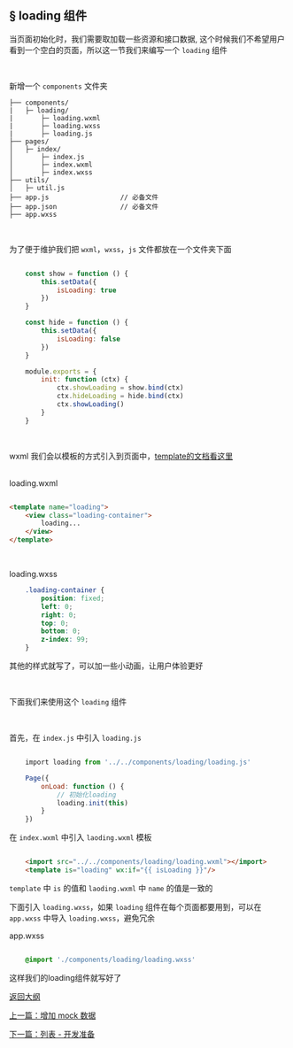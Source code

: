 ## <a>&sect; loading 组件</a>

当页面初始化时，我们需要取加载一些资源和接口数据, 这个时候我们不希望用户看到一个空白的页面，所以这一节我们来编写一个 `loading` 组件

<br>

新增一个 `components` 文件夹

```
├── components/
|   ├─ loading/
|       ├─ loading.wxml
|       ├─ loading.wxss
|       ├─ loading.js
├── pages/
│   ├─ index/
│       ├─ index.js
│       ├─ index.wxml
│       ├─ index.wxss
├── utils/             
│   ├─ util.js
├── app.js                  // 必备文件  
├── app.json                // 必备文件
├── app.wxss
```  

<br>

为了便于维护我们把 `wxml`，`wxss`，`js` 文件都放在一个文件夹下面

```js

    const show = function () {
        this.setData({
            isLoading: true
        })
    }

    const hide = function () {
        this.setData({
            isLoading: false
        })
    }

    module.exports = {
        init: function (ctx) {
            ctx.showLoading = show.bind(ctx)
            ctx.hideLoading = hide.bind(ctx)
            ctx.showLoading()
        }
    }
```  

<br>

wxml 我们会以模板的方式引入到页面中，[template的文档看这里](https://mp.weixin.qq.com/debug/wxadoc/dev/framework/view/wxml/template.html)


<br>
loading.wxml
<br>

```html

<template name="loading">
    <view class="loading-container">
        loading...
    </view>
</template>

```  

<br>

loading.wxss

```css
    .loading-container {
        position: fixed;
        left: 0;
        right: 0;
        top: 0;
        bottom: 0;
        z-index: 99;
    }

```  

其他的样式就写了，可以加一些小动画，让用户体验更好

<br>

下面我们来使用这个 `loading` 组件

<br>

首先，在 `index.js` 中引入 `loading.js`

```js

    import loading from '../../components/loading/loading.js'

    Page({
        onLoad: function () {
            // 初始化loading
            loading.init(this)
        }
    })

```

在 `index.wxml` 中引入 `laoding.wxml` 模板

```html

    <import src="../../components/loading/loading.wxml"></import>
    <template is="loading" wx:if="{{ isLoading }}"/>

```  

`template` 中 `is` 的值和 `laoding.wxml` 中 `name` 的值是一致的

下面引入 `loading.wxss`，如果 `loading` 组件在每个页面都要用到，可以在 `app.wxss` 中导入 `loading.wxss`，避免冗余

app.wxss

```css

    @import './components/loading/loading.wxss'

```

这样我们的loading组件就写好了  


<a href="../readme.md">返回大纲</a>  

<a href="./ch2-3.md">上一篇：增加 mock 数据</a>  

<a href="./ch3-1.md">下一篇：列表 - 开发准备</a>
